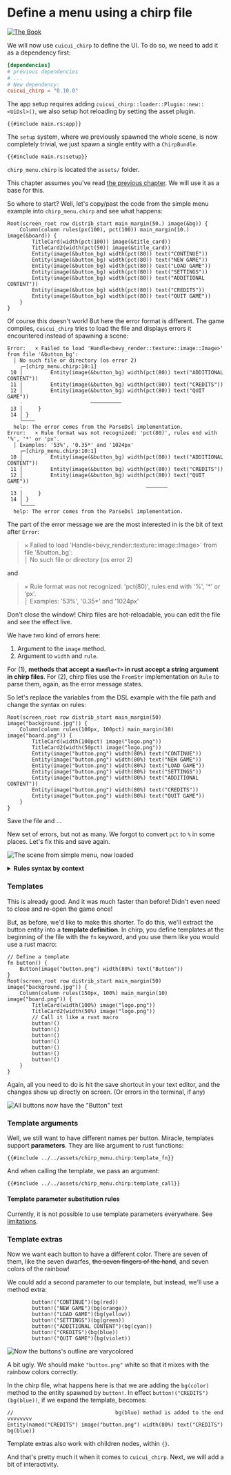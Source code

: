 # Define a menu using a chirp file

[![The Book](https://img.shields.io/badge/The_Cuicui_Book-blue)](https://cuicui.nicopap.ch/introduction.html)

We will now use `cuicui_chirp` to define the UI. To do so, we need to add it
as a dependency first:

```toml
[dependencies]
# previous dependencies
# ...
# New dependency:
cuicui_chirp = "0.10.0"
```

The app setup requires adding `cuicui_chirp::loader::Plugin::new::<UiDsl>()`,
we also setup hot reloading by setting the asset plugin.

```rust,no_run,noplayground
{{#include main.rs:app}}
```

The `setup` system, where we previously spawned the whole scene, is now
completely trivial, we just spawn a single entity with a `ChirpBundle`.

```rust,no_run,noplayground
{{#include main.rs:setup}}
```

`chirp_menu.chirp` is located the `assets/` folder.

This chapter assumes you've read [the previous chapter][dsl-chapter]. We will
use it as a base for this.

So where to start? Well, let's copy/past the code from the simple menu example
into `chirp_menu.chirp` and see what happens:

```rust,no_run,noplayground
Root(screen_root row distrib_start main_margin(50.) image(&bg)) {
    Column(column rules(px(100), pct(100)) main_margin(10.) image(&board)) {
        TitleCard(width(pct(100)) image(&title_card))
        TitleCard2(width(pct(50)) image(&title_card))
        Entity(image(&button_bg) width(pct(80)) text("CONTINUE"))
        Entity(image(&button_bg) width(pct(80)) text("NEW GAME"))
        Entity(image(&button_bg) width(pct(80)) text("LOAD GAME"))
        Entity(image(&button_bg) width(pct(80)) text("SETTINGS"))
        Entity(image(&button_bg) width(pct(80)) text("ADDITIONAL CONTENT"))
        Entity(image(&button_bg) width(pct(80)) text("CREDITS"))
        Entity(image(&button_bg) width(pct(80)) text("QUIT GAME"))
    }
}
```

Of course this doesn't work! But here the error format is different. The game
compiles, `cuicui_chirp` tries to load the file and displays errors it encountered
instead of spawning a scene:

```text
Error:   × Failed to load 'Handle<bevy_render::texture::image::Image>' from file '&button_bg':
  │ No such file or directory (os error 2)
    ╭─[chirp_menu.chirp:10:1]
 10 │         Entity(image(&button_bg) width(pct(80)) text("ADDITIONAL CONTENT"))
 11 │         Entity(image(&button_bg) width(pct(80)) text("CREDITS"))
 12 │         Entity(image(&button_bg) width(pct(80)) text("QUIT GAME"))
    ·                      ──────────
 13 │     }
 14 │ }
    ╰────
  help: The error comes from the ParseDsl implementation.
Error:   × Rule format was not recognized: 'pct(80)', rules end with '%', '*' or 'px'.
  │ Examples: '53%', '0.35*' and '1024px'
    ╭─[chirp_menu.chirp:10:1]
 10 │         Entity(image(&button_bg) width(pct(80)) text("ADDITIONAL CONTENT"))
 11 │         Entity(image(&button_bg) width(pct(80)) text("CREDITS"))
 12 │         Entity(image(&button_bg) width(pct(80)) text("QUIT GAME"))
    ·                                        ───────
 13 │     }
 14 │ }
    ╰────
  help: The error comes from the ParseDsl implementation.
```

The part of the error message we are the most interested in is the bit of text after `Error`:

> × Failed to load 'Handle<bevy_render::texture::image::Image>' from file '&button_bg':<br>
> │ No such file or directory (os error 2)

and

> × Rule format was not recognized: 'pct(80)', rules end with '%', '\*' or 'px'.<br>
> │ Examples: '53%', '0.35\*' and '1024px'


Don't close the window! Chirp files are hot-reloadable, you can edit the file
and see the effect live.

We have two kind of errors here:

1. Argument to the `image` method.
2. Argument to `width` and `rule`.

For (1), **methods that accept a `Handle<T>` in rust accept a string argument
in chirp files**. For (2), chirp files use the
`FromStr` implementation on `Rule` to parse them, again, as the error message
states.

So let's replace the variables from the DSL example with the file path and
change the syntax on rules:

```rust,no_run,noplayground
Root(screen_root row distrib_start main_margin(50) image("background.jpg")) {
    Column(column rules(100px, 100pct) main_margin(10) image("board.png")) {
        TitleCard(width(100pct) image("logo.png"))
        TitleCard2(width(50pct) image("logo.png"))
        Entity(image("button.png") width(80%) text("CONTINUE"))
        Entity(image("button.png") width(80%) text("NEW GAME"))
        Entity(image("button.png") width(80%) text("LOAD GAME"))
        Entity(image("button.png") width(80%) text("SETTINGS"))
        Entity(image("button.png") width(80%) text("ADDITIONAL CONTENT"))
        Entity(image("button.png") width(80%) text("CREDITS"))
        Entity(image("button.png") width(80%) text("QUIT GAME"))
    }
}
```

Save the file and …

New set of errors, but not as many.
We forgot to convert `pct` to `%` in some places. Let's fix this and save again.

![The scene from simple menu, now loaded](../../chirp_menu_gallery/first_attempt.jpg)

<details><summary><b>Rules syntax by context</b></summary>

So how to write `cuicui_layout` rules? Here is a table:

Note that `pct`, `child` and `px` are [**rust functions**][dsl-functions]
and must be imported.

| [`Rule`]     | in `dsl!` | in chirp |
|--------------|-----------|----------|
| [`Children`] | [`child`] | `2*`     |
| [`Parent`]   | [`pct`]   | `95%`    |
| [`Fixed`]    | [`px`]    | `120px`  |

</details>

### Templates

This is already good. And it was much faster than before! Didn't even need to
close and re-open the game once!

But, as before, we'd like to make this shorter. To do this, we'll extract the button
entity into a **template definition**. In chirp, you define templates at the
beginning of the file with the `fn` keyword, and you use them like you would use
a rust macro:

```rust,no_run,noplayground
// Define a template
fn button() {
    Button(image("button.png") width(80%) text("Button"))
}
Root(screen_root row distrib_start main_margin(50) image("background.jpg")) {
    Column(column rules(150px, 100%) main_margin(10) image("board.png")) {
        TitleCard(width(100%) image("logo.png"))
        TitleCard2(width(50%) image("logo.png"))
        // Call it like a rust macro
        button!()
        button!()
        button!()
        button!()
        button!()
        button!()
        button!()
    }
}
```

Again, all you need to do is hit the save shortcut in your text editor, and
the changes show up directly on screen. (Or errors in the terminal, if any)

![All buttons now have the "Button" text](../../chirp_menu_gallery/button_button.jpg)

### Template arguments

Well, we still want to have different names per button. Miracle, templates support
**parameters**. They are like argument to rust functions:

```rust,no_run,noplayground
{{#include ../../assets/chirp_menu.chirp:template_fn}}
```

And when calling the template, we pass an argument:

```rust,no_run,noplayground
{{#include ../../assets/chirp_menu.chirp:template_call}}
```

#### Template parameter substitution rules

Currently, it is not possible to use template parameters everywhere.
See [limitations][parameter-substitution-rules].

### Template extras

Now we want each button to have a different color. There are seven of them, like
the seven dwarfes, ~~the seven fingers of the hand~~, and seven colors of the rainbow!

We could add a second parameter to our template, but instead, we'll use a method extra:

```rust,no_run,noplayground
        button!("CONTINUE")(bg(red))
        button!("NEW GAME")(bg(orange))
        button!("LOAD GAME")(bg(yellow))
        button!("SETTINGS")(bg(green))
        button!("ADDITIONAL CONTENT")(bg(cyan))
        button!("CREDITS")(bg(blue))
        button!("QUIT GAME")(bg(violet))
```

![Now the buttons's outline are varycolored](../../chirp_menu_gallery/rainbow.jpg)

A bit ugly. We should make `"button.png"` white so that it mixes with the rainbow
colors correctly.

In the chirp file, what happens here is that we are adding the `bg(color)` method
to the entity spawned by `button!`. In effect `button!("CREDITS")(bg(blue))`,
if we expand the template, becomes:

```rust,no_run,noplayground
//                                 bg(blue) method is added to the end vvvvvvvv
Entity(named("CREDITS") image("button.png") width(80%) text("CREDITS") bg(blue))
```

Template extras also work with children nodes, within `{}`.

And that's pretty much it when it comes to `cuicui_chirp`. Next, we will
add a bit of interactivity.


[`Rule`]: https://docs.rs/cuicui_layout/0.10.0/cuicui_layout/enum.Rule.html
[`Children`]: https://docs.rs/cuicui_layout/0.10.0/cuicui_layout/enum.Rule.html#variant.Children
[`Parent`]: https://docs.rs/cuicui_layout/0.10.0/cuicui_layout/enum.Rule.html#variant.Parent
[`Fixed`]: https://docs.rs/cuicui_layout/0.10.0/cuicui_layout/enum.Rule.html#variant.Fixed
[`LayoutDsl`]: https://docs.rs/cuicui_layout/0.10.0/cuicui_layout/dsl/struct.LayoutDsl.html
[`UiDsl`]: https://docs.rs/cuicui_layout_bevy_ui/0.10.0/cuicui_layout_bevy_ui/dsl/struct.UiDsl.html
[dsl-chapter]: ../simple_menu
[parameter-substitution-rules]: https://docs.rs/cuicui_chirp/0.10.0/cuicui_chirp/index.html#parameter-substitution
[dsl-functions]: https://docs.rs/cuicui_layout/0.10.0/cuicui_layout/dsl/index.html#functions
[`child`]: https://docs.rs/cuicui_layout/0.10.0/cuicui_layout/dsl/fn.child.html
[`pct`]: https://docs.rs/cuicui_layout/0.10.0/cuicui_layout/dsl/fn.pct.html
[`px`]: https://docs.rs/cuicui_layout/0.10.0/cuicui_layout/dsl/fn.px.html
